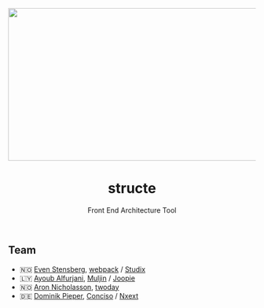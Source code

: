 <div align="center">
    <a href="https://github.com/evenstensberg/structe">
        <img width="1240" height="310" src="./logo/logo.svg">
    </a>
</div>

<h1 align="center">structe</h1>

<p align="center">
  Front End Architecture Tool
</p>
<br>

## Team

- :norway: [Even Stensberg](https://twitter.com/evenstensberg), [webpack](https://webpack.js.org/) / [Studix](https://studix.com/)
- :libya: [Ayoub Alfurjani](https://twitter.com/ZeroDrive1), [Muljin](https://muljin.com/) / [Joopie](https://joopie.co/)
- :norway: [Aron Nicholasson](https://twitter.com/ANicholasson), [twoday](https://twoday.com/)
- 🇩🇪 [Dominik Pieper](https://twitter.com/DominikPieper), [Conciso](https://conciso.de/) / [Nxext](https://nxext.dev)
